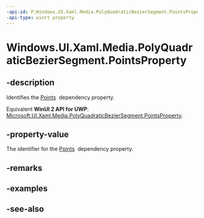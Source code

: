 ```yaml
---
-api-id: P:Windows.UI.Xaml.Media.PolyQuadraticBezierSegment.PointsProperty
-api-type: winrt property
---
```


<!-- Property syntax
public Windows.UI.Xaml.DependencyProperty PointsProperty { get; }
-->

# Windows.UI.Xaml.Media.PolyQuadraticBezierSegment.PointsProperty

## -description
Identifies the [Points](polyquadraticbeziersegment_points.md)  dependency property.

Equivalent **WinUI 2 API for UWP**: [Microsoft.UI.Xaml.Media.PolyQuadraticBezierSegment.PointsProperty](/windows/winui/api/microsoft.ui.xaml.media.polyquadraticbeziersegment.pointsproperty).

## -property-value
The identifier for the [Points](polyquadraticbeziersegment_points.md)  dependency property.

## -remarks

## -examples

## -see-also
